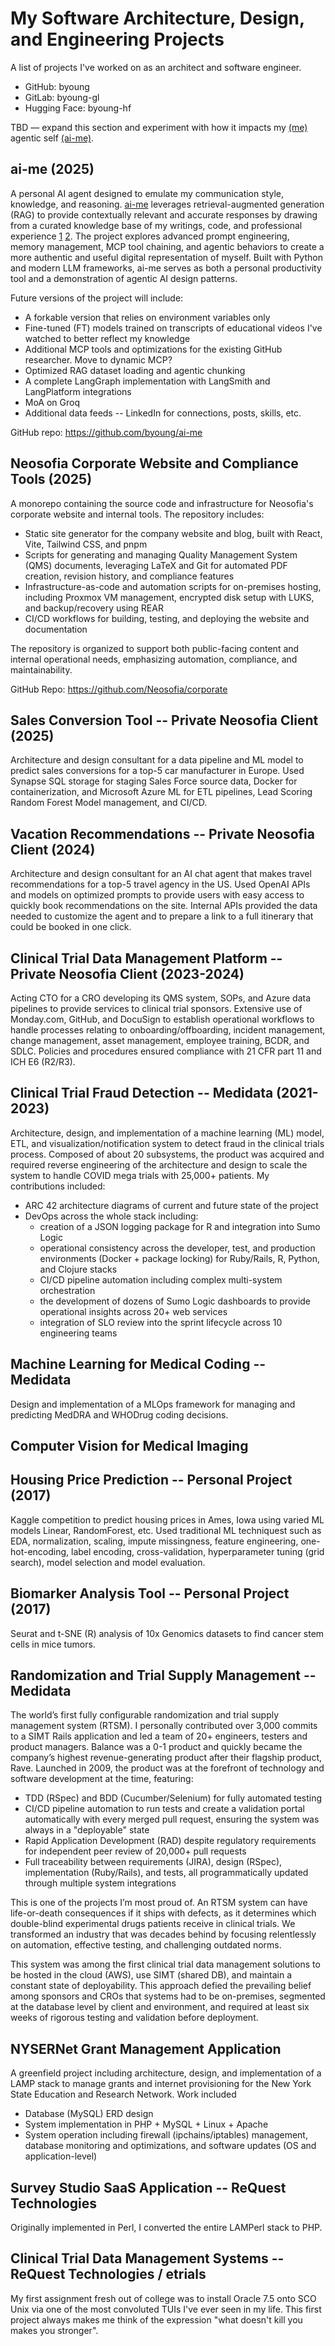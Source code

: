 # My Software Architecture, Design, and Engineering Projects

A list of projects I've worked on as an architect and software engineer.

- GitHub: byoung
- GitLab: byoung-gl
- Hugging Face: byoung-hf

TBD — expand this section and experiment with how it impacts my [(me)](https://github.com/byoung/me) agentic self [(ai-me)](https://github.com/byoung/ai-me).

## ai-me (2025)

A personal AI agent designed to emulate my communication style, knowledge, and reasoning. [ai-me](https://github.com/byoung/ai-me) leverages retrieval-augmented generation (RAG) to provide contextually relevant and accurate responses by drawing from a curated knowledge base of my writings, code, and professional experience [1](https://github.com/byoung/me) [2](https://github.com/Neosofia/corporate/tree/main/website). The project explores advanced prompt engineering, memory management, MCP tool chaining, and agentic behaviors to create a more authentic and useful digital representation of myself. Built with Python and modern LLM frameworks, ai-me serves as both a personal productivity tool and a demonstration of agentic AI design patterns.

Future versions of the project will include:
- A forkable version that relies on environment variables only
- Fine-tuned (FT) models trained on transcripts of educational videos I've watched to better reflect my knowledge
- Additional MCP tools and optimizations for the existing GitHub researcher. Move to dynamic MCP?
- Optimized RAG dataset loading and agentic chunking
- A complete LangGraph implementation with LangSmith and LangPlatform integrations
- MoA on Groq
- Additional data feeds -- LinkedIn for connections, posts, skills, etc.

GitHub repo: https://github.com/byoung/ai-me

## Neosofia Corporate Website and Compliance Tools (2025)

A monorepo containing the source code and infrastructure for Neosofia's corporate website and internal tools. The repository includes:

* Static site generator for the company website and blog, built with React, Vite, Tailwind CSS, and pnpm
* Scripts for generating and managing Quality Management System (QMS) documents, leveraging LaTeX and Git for automated PDF creation, revision history, and compliance features
* Infrastructure-as-code and automation scripts for on-premises hosting, including Proxmox VM management, encrypted disk setup with LUKS, and backup/recovery using REAR
* CI/CD workflows for building, testing, and deploying the website and documentation

The repository is organized to support both public-facing content and internal operational needs, emphasizing automation, compliance, and maintainability.

GitHub Repo: https://github.com/Neosofia/corporate

## Sales Conversion Tool -- Private Neosofia Client (2025)

Architecture and design consultant for a data pipeline and ML model to predict sales conversions for a top-5 car manufacturer in Europe. Used Synapse SQL storage for staging Sales Force source data, Docker for containerization, and Microsoft Azure ML for ETL pipelines, Lead Scoring Random Forest Model management, and CI/CD.

## Vacation Recommendations -- Private Neosofia Client (2024)

Architecture and design consultant for an AI chat agent that makes travel recommendations for a top-5 travel agency in the US. Used OpenAI APIs and models on optimized prompts to provide users with easy access to quickly book recommendations on the site. Internal APIs provided the data needed to customize the agent and to prepare a link to a full itinerary that could be booked in one click.

## Clinical Trial Data Management Platform -- Private Neosofia Client (2023-2024)

Acting CTO for a CRO developing its QMS system, SOPs, and Azure data pipelines to provide services to clinical trial sponsors. Extensive use of Monday.com, GitHub, and DocuSign to establish operational workflows to handle processes relating to onboarding/offboarding, incident management, change management, asset management, employee training, BCDR, and SDLC. Policies and procedures ensured compliance with 21 CFR part 11 and ICH E6 (R2/R3).

## Clinical Trial Fraud Detection -- Medidata (2021-2023)

Architecture, design, and implementation of a machine learning (ML) model, ETL, and visualization/notification system to detect fraud in the clinical trials process. Composed of about 20 subsystems, the product was acquired and required reverse engineering of the architecture and design to scale the system to handle COVID mega trials with 25,000+ patients. My contributions included:
* ARC 42 architecture diagrams of current and future state of the project
* DevOps across the whole stack including:
  * creation of a JSON logging package for R and integration into Sumo Logic
  * operational consistency across the developer, test, and production environments (Docker + package locking) for Ruby/Rails, R, Python, and Clojure stacks
  * CI/CD pipeline automation including complex multi-system orchestration
  * the development of dozens of Sumo Logic dashboards to provide operational insights across 20+ web services
  * integration of SLO review into the sprint lifecycle across 10 engineering teams


## Machine Learning for Medical Coding -- Medidata

Design and implementation of a MLOps framework for managing and predicting MedDRA and WHODrug coding decisions.

## Computer Vision for Medical Imaging



## Housing Price Prediction -- Personal Project (2017)

Kaggle competition to predict housing prices in Ames, Iowa using varied ML models Linear, RandomForest, etc. Used traditional ML techniquest such as EDA, normalization, scaling, impute missingness, feature engineering, one-hot-encoding, label encoding, cross-validation, hyperparameter tuning (grid search), model selection and model evaluation.

## Biomarker Analysis Tool -- Personal Project (2017)

Seurat and t-SNE (R) analysis of 10x Genomics datasets to find cancer stem cells in mice tumors.

## Randomization and Trial Supply Management -- Medidata

The world’s first fully configurable randomization and trial supply management system (RTSM). I personally contributed over 3,000 commits to a SIMT Rails application and led a team of 20+ engineers, testers and product managers. Balance was a 0-1 product and quickly became the company’s highest revenue-generating product after their flagship product, Rave. Launched in 2009, the product was at the forefront of technology and software development at the time, featuring:
* TDD (RSpec) and BDD (Cucumber/Selenium) for fully automated testing
* CI/CD pipeline automation to run tests and create a validation portal automatically with every merged pull request, ensuring the system was always in a "deployable" state
* Rapid Application Development (RAD) despite regulatory requirements for independent peer review of 20,000+ pull requests
* Full traceability between requirements (JIRA), design (RSpec), implementation (Ruby/Rails), and tests, all programmatically updated through multiple system integrations

This is one of the projects I’m most proud of. An RTSM system can have life-or-death consequences if it ships with defects, as it determines which double-blind experimental drugs patients receive in clinical trials. We transformed an industry that was decades behind by focusing relentlessly on automation, effective testing, and challenging outdated norms.

This system was among the first clinical trial data management solutions to be hosted in the cloud (AWS), use SIMT (shared DB), and maintain a constant state of deployability. This approach defied the prevailing belief among sponsors and CROs that systems had to be on-premises, segmented at the database level by client and environment, and required at least six weeks of rigorous testing and validation before deployment.


## NYSERNet Grant Management Application

A greenfield project including architecture, design, and implementation of a LAMP stack to manage grants and internet provisioning for the New York State Education and Research Network. Work included
 * Database (MySQL) ERD design
 * System implementation in PHP + MySQL + Linux + Apache 
 * System operation including firewall (ipchains/iptables) management, database monitoring and optimizations, and software updates (OS and application-level)

## Survey Studio SaaS Application -- ReQuest Technologies

Originally implemented in Perl, I converted the entire LAMPerl stack to PHP.

## Clinical Trial Data Management Systems -- ReQuest Technologies / etrials

My first assignment fresh out of college was to install Oracle 7.5 onto SCO Unix via one of the most convoluted TUIs I've ever seen in my life. This first project always makes me think of the expression "what doesn't kill you makes you stronger".
